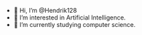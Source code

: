 - 👋 Hi, I’m @Hendrik128
- 👀 I’m interested in Artificial Intelligence.
- 🌱 I’m currently studying computer science.
